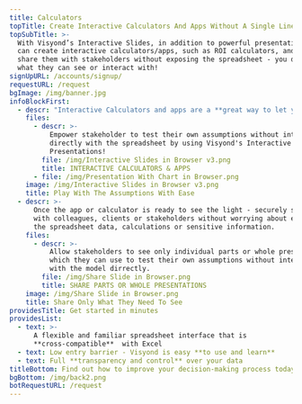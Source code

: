 ```yaml
---
title: Calculators
topTitle: Create Interactive Calculators And Apps Without A Single Line Of Code
topSubTitle: >-
  With Visyond’s Interactive Slides, in addition to powerful presentations, you
  can create interactive calculators/apps, such as ROI calculators, and securely
  share them with stakeholders without exposing the spreadsheet - you decide
  what they can see or interact with!
signUpURL: /accounts/signup/
requestURL: /request
bgImage: /img/banner.jpg
infoBlockFirst:
  - descr: "Interactive Calculators and apps are a **great way to let your stakeholders test their assumptions**, answer ‘what-if’ questions and play with the numbers without ever touching or modifying the carefully crafted spreadsheet. \r\n\r\nSelect input and output cells from the spreadsheet, place them on the slide, throw in some charts - and it is done!"
    files:
      - descr: >-
          Empower stakeholder to test their own assumptions without interacting
          directly with the spreadsheet by using Visyond's Interactive
          Presentations!
        file: /img/Interactive Slides in Browser v3.png
        title: INTERACTIVE CALCULATORS & APPS
      - file: /img/Presentation With Chart in Browser.png
    image: /img/Interactive Slides in Browser v3.png
    title: Play With The Assumptions With Ease
  - descr: >-
      Once the app or calculator is ready to see the light - securely share it
      with colleagues, clients or stakeholders without worrying about exposing
      the spreadsheet data, calculations or sensitive information.
    files:
      - descr: >-
          Allow stakeholders to see only individual parts or whole presentations
          which they can use to test their own assumptions without interacting
          with the model dirrectly.
        file: /img/Share Slide in Browser.png
        title: SHARE PARTS OR WHOLE PRESENTATIONS
    image: /img/Share Slide in Browser.png
    title: Share Only What They Need To See
providesTitle: Get started in minutes
providesList:
  - text: >-
      A flexible and familiar spreadsheet interface that is
      **cross-compatible**  with Excel
  - text: Low entry barrier - Visyond is easy **to use and learn**
  - text: Full **transparency and control** over your data
titleBottom: Find out how to improve your decision-making process today
bgBottom: /img/back2.png
botRequestURL: /request
---
```


